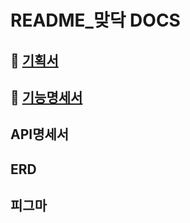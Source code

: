 # README_맞닥 DOCS

## 🏣 [기획서](S08P22B108\DOCS\맞닥_기획서.md)
## 📜 [기능명세서](S08P22B108\DOCS\기능명세서.md)
## API명세서
## ERD 
## 피그마
